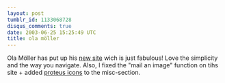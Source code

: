 ```yaml
---
layout: post
tumblr_id: 1133068728
disqus_comments: true
date: 2003-06-25 15:25:49 UTC
title: ola möller
---
```


Ola Möller has put up his <a href="http://www.olagraphics.com" target="_blank">new site</a> wich is just fabulous! Love the simplicity and the way you navigate. Also, I fixed the "mail an image" function on tihs site + added <a href="misc_stuff.asp">proteus icons</a> to the misc-section.
